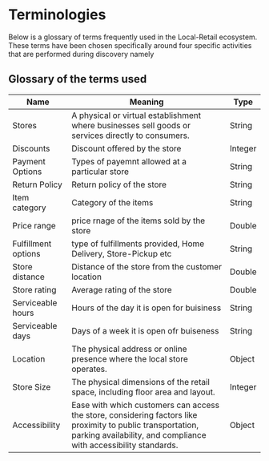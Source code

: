 
# Terminologies
Below is a glossary of terms frequently used in the Local-Retail ecosystem. These terms have been chosen specifically around four specific activities that are performed during discovery namely

## Glossary of the terms used

| Name                    | Meaning                                                                                                                | Type                                                                                    |
| ----------------------- | ---------------------------------------------------------------------------------------------------------------------- | ------- |
| Stores              | A physical or virtual establishment where businesses sell goods or services directly to consumers. | String                                                              |
| Discounts      | Discount offered by the store                                                                          | Integer                                                                |           |
| Payment Options     | Types of payemnt allowed at a particular store                                                                   | String                                                   |
| Return Policy        | Return policy of the store                                                                     | String                                                                     |
| Item category            | Category of the items                                                                                     | String                                        |
| Price range          | price rnage of the items sold by the store                                                         | Double                                                                            |
| Fulfillment options        | type of fulfillments provided, Home Delivery, Store-Pickup etc                                                           | String  
| Store distance         | Distance of the store from the customer location                                                                | Double                                                          |
| Store rating       | Average rating of the store                                                                       | Double                                                      |
| Serviceable hours      | Hours of the day it is open for buisiness                                                                          | String                                                                             |
| Serviceable days         | Days of a week it is open ofr buiseness                                                                             | String                                                                                |
| Location           | The physical address or online presence where the local store operates.                                                          | Object                                       |
| Store Size          | The physical dimensions of the retail space, including floor area and layout.                                                                               | Integer                                                                             |
| Accessibility            | Ease with which customers can access the store, considering factors like proximity to public transportation, parking availability, and compliance with accessibility standards.                                                                            | Object                                       |
